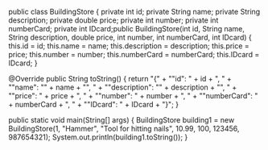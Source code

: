 public class BuildingStore {
private int id;
private String name;
private String description;
private double price;
private int number;
private int numberCard;
private int IDcard;public BuildingStore(int id, String name, String description, double price, int number, int numberCard, int IDcard) {
    this.id = id;
    this.name = name;
    this.description = description;
    this.price = price;
    this.number = number;
    this.numberCard = numberCard;
    this.IDcard = IDcard;
}

@Override
public String toString() {
    return "{" +
            "\"id\": " + id + ", " +
            "\"name\": \"" + name + "\", " +
            "\"description\": \"" + description + "\", " +
            "\"price\": " + price + ", " +
            "\"number\": " + number + ", " +
            "\"numberCard\": " + numberCard + ", " +
            "\"IDcard\": " + IDcard +
            "}";
}

public static void main(String[] args) {
    BuildingStore building1 = new BuildingStore(1, "Hammer", "Tool for hitting nails", 10.99, 100, 123456, 987654321);
    System.out.println(building1.toString());
}
